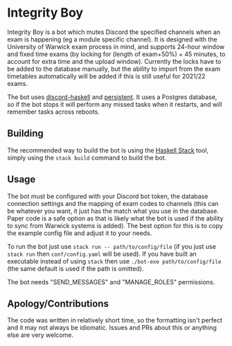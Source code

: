 # Integrity Boy

Integrity Boy is a bot which mutes Discord the specified channels when an exam is happening (eg a module specific channel). It is designed with the University of Warwick exam process in mind, and supports 24-hour window and fixed time exams (by locking for (length of exam+50%) + 45 minutes, to account for extra time and the upload window). Currently the locks have to be added to the database manually, but the ability to import from the exam timetables automatically will be added if this is still useful for 2021/22 exams.

The bot uses [discord-haskell](https://hackage.haskell.org/package/discord-haskell) and [persistent](https://hackage.haskell.org/package/persistent). It uses a Postgres database, so if the bot stops it will perform any missed tasks when it restarts, and will remember tasks across reboots.

## Building

The recommended way to build the bot is using the [Haskell Stack](https://docs.haskellstack.org/en/stable/README/) tool, simply using the `stack build` command to build the bot.

## Usage

The bot must be configured with your Discord bot token, the database connection settings and the mapping of exam codes to channels (this can be whatever you want, it just has the match what you use in the database. Paper code is a safe option as that is likely what the bot is used if the ability to sync from Warwick systems is added). The best option for this is to copy the example config file and adjust it to your needs.

To run the bot just use `stack run -- path/to/config/file` (if you just use `stack run` then `conf/config.yaml` will be used). If you have built an executable instead of using `stack` then use `./bot-exe path/to/config/file` (the same default is used if the path is omitted).

The bot needs "SEND_MESSAGES" and "MANAGE_ROLES" permissions.

## Apology/Contributions

The code was written in relatively short time, so the formatting isn't perfect and it may not always be idiomatic. Issues and PRs about this or anything else are very welcome.
